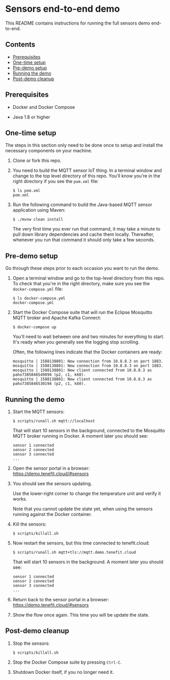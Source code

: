 # Sensors end-to-end demo

This README contains instructions for running the full sensors demo end-to-end.

## Contents

- [Prerequisites](#prerequisites)
- [One-time setup](#one-time-setup)
- [Pre-demo setup](#pre-demo-setup)
- [Running the demo](#running-the-demo)
- [Post-demo cleanup](#post-demo-cleanup)

## Prerequisites

- Docker and Docker Compose

- Java 1.8 or higher

## One-time setup

The steps in this section only need to be done once to setup and install the necessary components on your machine.

1. Clone or fork this repo.

1. You need to build the MQTT sensor IoT thing. In a terminal window and change to the top level directory of this repo. You'll know you're in the right directory if you see the `pom.xml` file:

   ```
   $ ls pom.xml
   pom.xml
   ```

1. Run the following command to build the Java-based MQTT sensor application using Maven:

   ```
   $ ./mvnw clean install
   ```

   The very first time you ever run that command, it may take a minute to pull down library dependencies and cache them locally. Thereafter, whenever you run that command it should only take a few seconds.

## Pre-demo setup

Go through these steps prior to each occasion you want to run the demo.

1. Open a terminal window and go to the top-level directory from this repo. To check that you're in the right directory, make sure you see the `docker-compose.yml` file:

   ```
   $ ls docker-compose.yml
   docker-compose.yml
   ```

1. Start the Docker Compose suite that will run the Eclipse Mosquitto MQTT broker and Apache Kafka Connect:

   ```
   $ docker-compose up
   ```

   You'll need to wait between one and two minutes for everything to start. It's ready when you generally see the logging stop scrolling.

   Often, the following lines indicate that the Docker containers are ready:

   ```
   mosquitto | 1588138801: New connection from 10.8.8.3 on port 1883.
   mosquitto | 1588138801: New connection from 10.8.8.3 on port 1883.
   mosquitto | 1588138801: New client connected from 10.8.8.3 as paho7385846549894 (p2, c1, k60).
   mosquitto | 1588138801: New client connected from 10.8.8.3 as paho7385846530194 (p2, c1, k60).
   ```

## Running the demo

1. Start the MQTT sensors:

   ```
   $ scripts/runall.sh mqtt://localhost
   ```

   That will start 10 sensors in the background, connected to the Mosquitto MQTT broker running in Docker. A moment later you should see:

   ```
   sensor 1 connected
   sensor 2 connected
   sensor 3 connected
   ...
   ```

1. Open the sensor portal in a browser: https://demo.tenefit.cloud/#sensors

1. You should see the sensors updating.

   Use the lower-right corner to change the temperature unit and verify it works.

   Note that you cannot update the state yet, when using the sensors running against the Docker container.

1. Kill the sensors:

   ```
   $ scripts/killall.sh
   ```

1. Now restart the sensors, but this time connected to tenefit.cloud:

   ```
   $ scripts/runall.sh mqtt+tls://mqtt.demo.tenefit.cloud
   ```

   That will start 10 sensors in the background. A moment later you should see:

   ```
   sensor 1 connected
   sensor 2 connected
   sensor 3 connected
   ...
   ```

1. Return back to the sensor portal in a browser: https://demo.tenefit.cloud/#sensors

1. Show the flow once again. This time you will be update the state.

## Post-demo cleanup

1. Stop the sensors:

   ```
   $ scripts/killall.sh
   ```

1. Stop the Docker Compose suite by pressing `Ctrl-C`.

1. Shutdown Docker itself, if you no longer need it.
